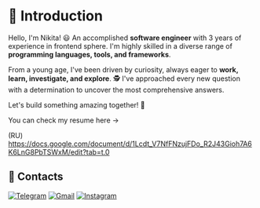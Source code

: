 # 👋 Introduction

Hello, I'm Nikita! 😃 An accomplished **software engineer** with 3 years of experience in frontend sphere. I'm highly skilled in a diverse range of **programming languages, tools, and frameworks**.

From a young age, I've been driven by curiosity, always eager to **work, learn, investigate, and explore**. 🕵️ I've approached every new question with a determination to uncover the most comprehensive answers.

Let's build something amazing together! 🌟

You can check my resume here -> 

(RU) https://docs.google.com/document/d/1Lcdt_V7NfFNzujFDo_R2J43Gioh7A6K6LnG8PbTSWxM/edit?tab=t.0

## 📱 Contacts

[![Telegram](https://img.shields.io/badge/Telegram-2CA5E0?style=for-the-badge&logo=telegram&logoColor=white)](https://t.me/ayagod) [![Gmail](https://img.shields.io/badge/Gmail-D14836?style=for-the-badge&logo=gmail&logoColor=white)](mailto:tkacevic@gmail.com) [![Instagram](https://img.shields.io/badge/Instagram-E4405F?style=for-the-badge&logo=instagram&logoColor=white)](https://www.instagram.com/ayafear/)
